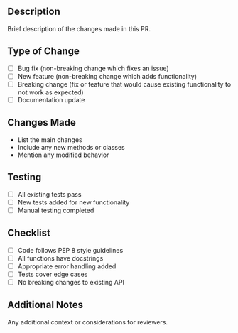 ## Description
Brief description of the changes made in this PR.

## Type of Change
- [ ] Bug fix (non-breaking change which fixes an issue)
- [ ] New feature (non-breaking change which adds functionality)
- [ ] Breaking change (fix or feature that would cause existing functionality to not work as expected)
- [ ] Documentation update

## Changes Made
- List the main changes
- Include any new methods or classes
- Mention any modified behavior

## Testing
- [ ] All existing tests pass
- [ ] New tests added for new functionality
- [ ] Manual testing completed

## Checklist
- [ ] Code follows PEP 8 style guidelines
- [ ] All functions have docstrings
- [ ] Appropriate error handling added
- [ ] Tests cover edge cases
- [ ] No breaking changes to existing API

## Additional Notes
Any additional context or considerations for reviewers.
